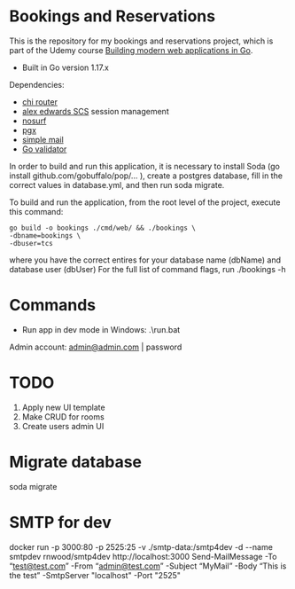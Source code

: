 
# Bookings and Reservations

This is the repository for my bookings and reservations project, which is part of 
the Udemy course [Building modern web applications in Go](https://www.udemy.com/course/building-modern-web-applications-with-go/?referralCode=0415FB906223F10C6800).

- Built in Go version 1.17.x
  
Dependencies:

- [chi router](https://github.com/go-chi/chi)
- [alex edwards SCS](https://github.com/alexedwards/scs/v2) session management
- [nosurf](https://github.com/justinas/nosurf)
- [pgx](https://github.com/jackc/pgx/v4)
- [simple mail](https://github.com/xhit/go-simple-mail/v2)
- [Go validator](https://github.com/asaskevich/govalidator)

In order to build and run this application, it is necessary to 
install Soda (go install github.com/gobuffalo/pop/... ), create
a postgres database, fill in the correct values in database.yml, 
and then run soda migrate.

To build and run the application, from the root level of the project,
execute this command:
```
go build -o bookings ./cmd/web/ && ./bookings \
-dbname=bookings \
-dbuser=tcs
```
where you have the correct entires for your database name (dbName) 
and database user (dbUser)
For the full list of command flags, run ./bookings -h

# Commands
- Run app in dev mode in Windows: .\run.bat

Admin account:
admin@admin.com | password

# TODO
1. Apply new UI template
4. Make CRUD for rooms
7. Create users admin UI


# Migrate database
soda migrate

# SMTP for dev
docker run -p 3000:80 -p 2525:25 -v ./smtp-data:/smtp4dev -d --name smtpdev rnwood/smtp4dev
http://localhost:3000 
Send-MailMessage -To “test@test.com” -From “admin@test.com”  -Subject “MyMail” -Body “This is the test” -SmtpServer "localhost" -Port "2525"